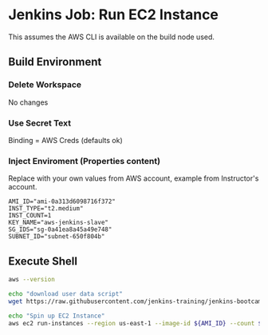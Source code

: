 # Jenkins Job: Run EC2 Instance

This assumes the AWS CLI is available on the build node used.

## Build Environment

### Delete Workspace

No changes

### Use Secret Text

Binding = AWS Creds (defaults ok)

### Inject Enviroment (Properties content)

Replace with your own values from AWS account, example from Instructor's account.

```
AMI_ID="ami-0a313d6098716f372"
INST_TYPE="t2.medium"
INST_COUNT=1
KEY_NAME="aws-jenkins-slave"
SG_IDS="sg-0a41ea8a45a49e748"
SUBNET_ID="subnet-650f804b"
```

## Execute Shell

```bash
aws --version

echo "download user data script"
wget https://raw.githubusercontent.com/jenkins-training/jenkins-bootcamp-course/master/aws/ec2/spot/jenkins-slave-setup.sh

echo "Spin up EC2 Instance"
aws ec2 run-instances --region us-east-1 --image-id ${AMI_ID} --count ${INST_COUNT} --instance-type ${INST_TYPE} --key-name ${KEY_NAME} --security-group-ids ${SG_IDS} --subnet-id ${SUBNET_ID} --user-data file://jenkins-slave-setup.sh
```
